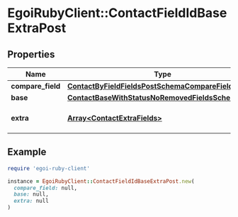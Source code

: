 # EgoiRubyClient::ContactFieldIdBaseExtraPost

## Properties

| Name | Type | Description | Notes |
| ---- | ---- | ----------- | ----- |
| **compare_field** | [**ContactByFieldFieldsPostSchemaCompareField**](ContactByFieldFieldsPostSchemaCompareField.md) |  | [optional] |
| **base** | [**ContactBaseWithStatusNoRemovedFieldsSchemaBase**](ContactBaseWithStatusNoRemovedFieldsSchemaBase.md) |  | [optional] |
| **extra** | [**Array&lt;ContactExtraFields&gt;**](ContactExtraFields.md) | Array of the contact&#39;s extra fields | [optional] |

## Example

```ruby
require 'egoi-ruby-client'

instance = EgoiRubyClient::ContactFieldIdBaseExtraPost.new(
  compare_field: null,
  base: null,
  extra: null
)
```

